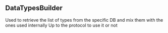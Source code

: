 ## DataTypesBuilder

Used to retrieve the list of types from the specific DB and mix them with the ones used internally
Up to the protocol to use it or not





